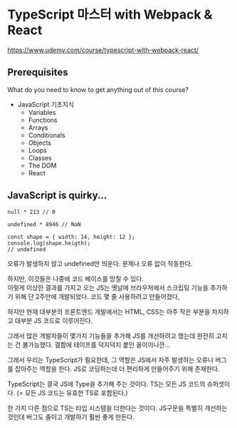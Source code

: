 # TypeScript 마스터 with Webpack & React

https://www.udemy.com/course/typescript-with-webpack-react/

## Prerequisites

What do you need to know to get anything out of this course?

-   JavaScript 기초지식
    -   Variables
    -   Functions
    -   Arrays
    -   Conditionals
    -   Objects
    -   Loops
    -   Classes
    -   The DOM
    -   React

## JavaScript is quirky...

```
null * 213 // 0

undefined * 8946 // NaN

const shape = { width: 14, height: 12 };
console.log(shape.heigth);
// undefined
```

오류가 발생하지 않고 undefined만 띄운다.
문제나 오류 없이 작동한다.

하지만, 이것들은 나중에 코드 베이스를 망칠 수 있다.  
이렇게 이상한 결과를 가지고 오는 JS는 옛날에 브라우저에서 스크립팅 기능을 추가하기 위해 단 2주만에 개발되었다. 코드 몇 줄 사용하려고 만들어졌다,

하지만 현재 대부분의 프론트엔드 개발에서는 HTML, CSS는 아주 작은 부분을 차지하고 대부분 JS 코드로 이루어진다.

그래서 많은 개발자들이 몇가지 기능들을 추가해 JS를 개선하려고 했는데 완전히 고치는 건 불가능했다. 결함에 테이프를 덕지덕지 붙인 꼴이이니깐...

그래서 우리는 TypeScript가 필요한데, 그 역할은 JS에서 자주 발생하는 오류나 버그를 잡아주는 역할을 한다. JS로 코딩하는데 더 편리하게 만들어주기 위해 존재한다.

TypeScript는 결국 JS에 Type을 추가해 주는 것이다.
TS는 모든 JS 코드의 슈퍼셋이다. (= 모든 JS 코드는 유효한 TS로 포함된다.)

한 가지 다른 점으로 TS는 타입 시스템을 더한다는 것이다. JS구문을 특별히 개선하는 것인데 버그도 줄이고 개발하기 훨씬 좋게 만든다.
